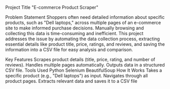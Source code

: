 Project Title
"E-commerce Product Scraper"

Problem Statement
Shoppers often need detailed information about specific products, such as "Dell laptops," across multiple pages of an e-commerce site to make informed purchase decisions. Manually browsing and collecting this data is time-consuming and inefficient. This project addresses the issue by automating the data collection process, extracting essential details like product title, price, ratings, and reviews, and saving the information into a CSV file for easy analysis and comparison.

Key Features
Scrapes product details (title, price, rating, and number of reviews).
Handles multiple pages automatically.
Outputs data in a structured CSV file.
Tools Used
Python
Selenium
BeautifulSoup
How It Works
Takes a specific product (e.g., "Dell laptops") as input.
Navigates through all product pages.
Extracts relevant data and saves it to a CSV file
